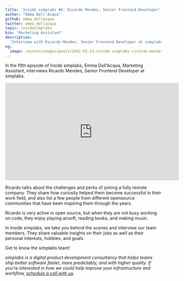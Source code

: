 ```yaml
---
title: 'Inside simplabs #6: Ricardo Mendes, Senior Frontend Developer'
author: "Emma Dell'Acqua"
github: emma_dellacqua
twitter: emma_dellacqua
topic: insidesimplabs
bio: 'Marketing Assistant'
description:
  'Interview with Ricardo Mendes, Senior Frontend Developer at simplabs.'
og:
  image: /assets/images/posts/2022-03-23-inside-simplabs-ricardo-mendes/og-image.png
---
```


In the fifth episode of Inside simplabs, Emma Dell'Acqua, Marketing Assistant,
interviews Ricardo Mendes, Senior Frontend Developer at simplabs.

<!--break-->

<iframe width="560" height="315" src="https://www.youtube-nocookie.com/embed/ds-JJvQ36Rc" title="Embedded video of Inside simplabs episode 6" frameborder="0" allow="accelerometer; autoplay; clipboard-write; encrypted-media; gyroscope; picture-in-picture" allowfullscreen></iframe>

Ricardo talks about the challenges and perks of joining a fully remote company.
They share how curiosity helped them become successful in their work field, and
also list a few people from different opensource communities that have been
inspiring them through the years.

Ricardo is very active in open source, but when they are not busy working on
code, they enjoy playing airsoft, reading books, and making music.

In Inside simplabs, we take you behind the scenes and interview our team
members. They share valuable insights on their jobs as well as their personal
interests, hobbies, and goals.

Get to know the simplabs team!

_simplabs is a digital product development consultancy that helps teams ship
better software faster, more predictably, and with higher quality. If you're
interested in how we could help improve your infrastructure and workflow,
[schedule a call with us](/contact/)._
